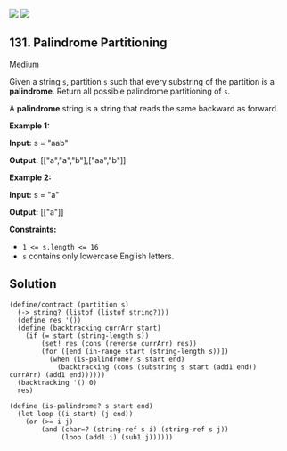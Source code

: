 [![](https://img.shields.io/github/stars/javadev/LeetCode-in-All?label=Stars&style=flat-square)](https://github.com/javadev/LeetCode-in-All)
[![](https://img.shields.io/github/forks/javadev/LeetCode-in-All?label=Fork%20me%20on%20GitHub%20&style=flat-square)](https://github.com/javadev/LeetCode-in-All/fork)

## 131\. Palindrome Partitioning

Medium

Given a string `s`, partition `s` such that every substring of the partition is a **palindrome**. Return all possible palindrome partitioning of `s`.

A **palindrome** string is a string that reads the same backward as forward.

**Example 1:**

**Input:** s = "aab"

**Output:** [["a","a","b"],["aa","b"]]

**Example 2:**

**Input:** s = "a"

**Output:** [["a"]]

**Constraints:**

*   `1 <= s.length <= 16`
*   `s` contains only lowercase English letters.

## Solution

```racket
(define/contract (partition s)
  (-> string? (listof (listof string?)))
  (define res '())
  (define (backtracking currArr start)
    (if (= start (string-length s))
        (set! res (cons (reverse currArr) res))
        (for ([end (in-range start (string-length s))])
          (when (is-palindrome? s start end)
            (backtracking (cons (substring s start (add1 end)) currArr) (add1 end))))))
  (backtracking '() 0)
  res)

(define (is-palindrome? s start end)
  (let loop ((i start) (j end))
    (or (>= i j)
        (and (char=? (string-ref s i) (string-ref s j))
             (loop (add1 i) (sub1 j))))))
```